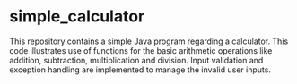 # simple_calculator
This repository contains a simple Java program regarding a calculator. This code illustrates use of functions for the basic arithmetic operations like addition, subtraction, multiplication and division. Input validation and exception handling are implemented to manage the invalid user inputs.
